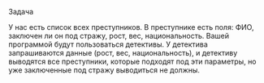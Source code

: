 Задача

У нас есть список всех преступников.
В преступнике есть поля: ФИО, заключен ли он под стражу, рост, вес, национальность.
Вашей программой будут пользоваться детективы.
У детектива запрашиваются данные (рост, вес, национальность), и детективу выводятся все преступники, которые подходят под эти параметры, но уже заключенные под стражу выводиться не должны.
